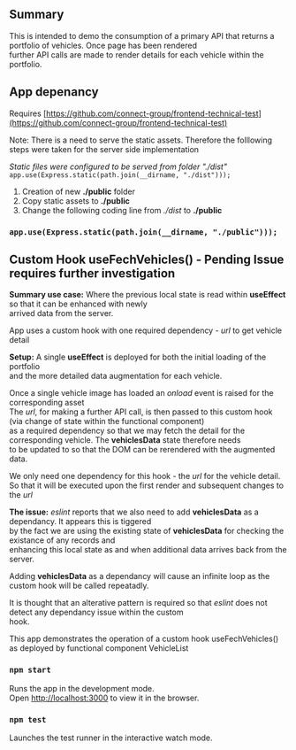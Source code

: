 ## Summary

This is intended to demo the consumption of a primary API that returns a portfolio of vehicles. Once page has been rendered<br>
further API calls are made to render details for each vehicle within the portfolio.

## App depenancy

Requires [https://github.com/connect-group/frontend-technical-test](https://github.com/connect-group/frontend-technical-test)

Note: There is a need to serve the static assets. Therefore the folllowing steps were taken for the server side implementation

_Static files were configured to be served from folder "./dist"_<br>
`app.use(Express.static(path.join(__dirname, "./dist")));`

1. Creation of new **./public** folder
2. Copy static assets to **./public**
3. Change the following coding line from _./dist_ to **./public**

### `app.use(Express.static(path.join(__dirname, "./public")));`

## Custom Hook **useFechVehicles()** - Pending Issue requires further investigation

**Summary use case:** Where the previous local state is read within **useEffect** so that it can be enhanced with newly<br>
arrived data from the server.

App uses a custom hook with one required dependency - _url_ to get vehicle detail

**Setup:** A single **useEffect** is deployed for both the initial loading of the portfolio<br>
and the more detailed data augmentation for each vehicle.

Once a single vehicle image has loaded an _onload_ event is raised for the corresponding asset<br>
The _url_, for making a further API call, is then passed to this custom hook (via change of state within the functional component)<br>
as a required dependency so that we may fetch the detail for the corresponding vehicle. The **vehiclesData** state therefore needs<br>
to be updated to so that the DOM can be rerendered with the augmented data.

We only need one dependency for this hook - the _url_ for the vehicle detail.<br>
So that it will be executed upon the first render and subsequent changes to the _url_

**The issue:** _eslint_ reports that we also need to add **vehiclesData** as a dependancy. It appears this is tiggered<br>
by the fact we are using the existing state of **vehiclesData** for checking the existance of any records and<br>
enhancing this local state as and when additional data arrives back from the server.<br>

Adding **vehiclesData** as a dependancy will cause an infinite loop as the custom hook will be called repeatadly.

It is thought that an alterative pattern is required so that _eslint_ does not detect any dependancy issue within the custom<br>
hook.

This app demonstrates the operation of a custom hook useFechVehicles() as deployed by functional component VehicleList

### `npm start`

Runs the app in the development mode.<br>
Open [http://localhost:3000](http://localhost:3000) to view it in the browser.

### `npm test`

Launches the test runner in the interactive watch mode.<br>

